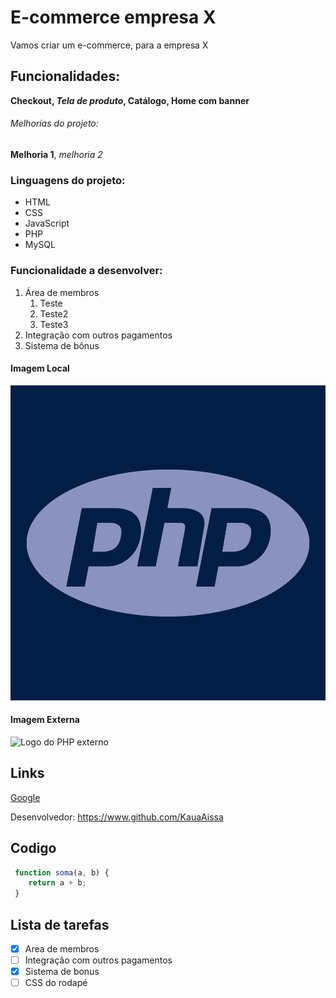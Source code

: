 # E-commerce empresa X

Vamos criar um e-commerce, para a empresa X

## Funcionalidades:

**Checkout, _Tela de produto_, Catálogo, Home com banner**

###### Melhorias do projeto:

__Melhoria 1__, _melhoria 2_


### Linguagens do projeto:

* HTML
* CSS
* JavaScript
* PHP
* MySQL

### Funcionalidade a desenvolver:

1. Área de membros
    1. Teste
    2. Teste2
    3. Teste3
2. Integração com outros pagamentos
3. Sistema de bônus 

#### Imagem Local

![Foto do PHP](img/php.jpg)

#### Imagem Externa

![Logo do PHP externo](https://www.tshirtgeek.com.br/wp-content/uploads/2021/06/com029.jpg)

## Links

[Google](https://www.google.com)

Desenvolvedor: https://www.github.com/KauaAissa

## Codigo

```javascript
 function soma(a, b) {
    return a + b;
 }
```

## Lista de tarefas

- [x] Area de membros
- [ ] Integração com outros pagamentos
- [x] Sistema de bonus
- [ ] CSS do rodapé